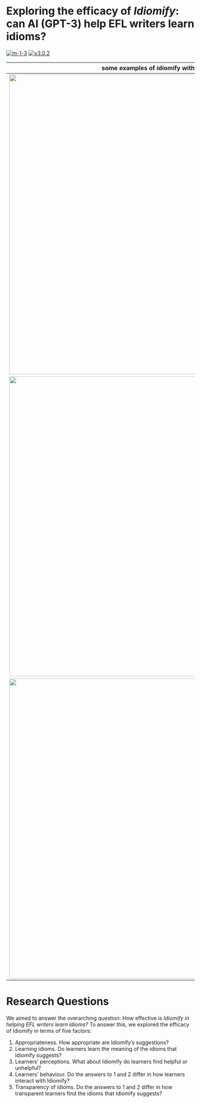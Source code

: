 
# Exploring the efficacy of *Idiomify*: can AI (GPT-3) help EFL writers learn idioms?

[![m-1-3](https://img.shields.io/badge/demo-m--1--3-brightgreen)](https://huggingface.co/spaces/eubinecto/idiomify)
[![v3.0.2](https://img.shields.io/badge/demo-v3.0.2-brightgreen)](https://share.streamlit.io/eubinecto/idiomify/main/main_deploy.py)


some examples of idiomify with GPT-3 |
--- | 
<img src='https://user-images.githubusercontent.com/56193069/162628064-16ad8385-fc2f-4fa5-bde9-d7acd506e53f.png' width='800'> | 
<img src='https://user-images.githubusercontent.com/56193069/162627955-a160ae59-b234-4f9c-a1a0-21a6f7f09bc1.png' width='800'> | 
<img src='https://user-images.githubusercontent.com/56193069/162630136-2718f15a-cb12-466e-90de-958d9b28eb85.png' width='800'> | 



# Research Questions

We aimed to answer the overarching question: How effective is *Idiomify in helping EFL writers learn idioms?* To answer this, we explored the efficacy of Idiomify in terms of five factors: 

1.	Appropriateness. How appropriate are Idiomify’s suggestions?
2.	Learning idioms. Do learners learn the meaning of the idioms that Idiomify suggests? 
3.	Learners’ perceptions. What about Idiomify do learners find helpful or unhelpful?
4.	Learners’ behaviour. Do the answers to 1 and 2 differ in how learners interact with Idiomify? 
5.	Transparency of idioms. Do the answers to 1 and 2 differ in how transparent learners find the idioms that Idiomify suggests?
 

